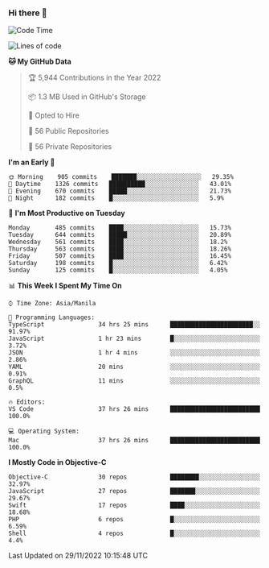 ### Hi there 👋

<!--START_SECTION:waka-->
![Code Time](http://img.shields.io/badge/Code%20Time-3%2C432%20hrs%2028%20mins-blue)

![Lines of code](https://img.shields.io/badge/From%20Hello%20World%20I%27ve%20Written-2%20Million%20lines%20of%20code-blue)

**🐱 My GitHub Data** 

> 🏆 5,944 Contributions in the Year 2022
 > 
> 📦 1.3 MB Used in GitHub's Storage 
 > 
> 💼 Opted to Hire
 > 
> 📜 56 Public Repositories 
 > 
> 🔑 56 Private Repositories  
 > 
**I'm an Early 🐤** 

```text
🌞 Morning    905 commits    ███████░░░░░░░░░░░░░░░░░░   29.35% 
🌆 Daytime    1326 commits   ██████████░░░░░░░░░░░░░░░   43.01% 
🌃 Evening    670 commits    █████░░░░░░░░░░░░░░░░░░░░   21.73% 
🌙 Night      182 commits    █░░░░░░░░░░░░░░░░░░░░░░░░   5.9%

```
📅 **I'm Most Productive on Tuesday** 

```text
Monday       485 commits    ████░░░░░░░░░░░░░░░░░░░░░   15.73% 
Tuesday      644 commits    █████░░░░░░░░░░░░░░░░░░░░   20.89% 
Wednesday    561 commits    ████░░░░░░░░░░░░░░░░░░░░░   18.2% 
Thursday     563 commits    ████░░░░░░░░░░░░░░░░░░░░░   18.26% 
Friday       507 commits    ████░░░░░░░░░░░░░░░░░░░░░   16.45% 
Saturday     198 commits    █░░░░░░░░░░░░░░░░░░░░░░░░   6.42% 
Sunday       125 commits    █░░░░░░░░░░░░░░░░░░░░░░░░   4.05%

```


📊 **This Week I Spent My Time On** 

```text
⌚︎ Time Zone: Asia/Manila

💬 Programming Languages: 
TypeScript               34 hrs 25 mins      ███████████████████████░░   91.97% 
JavaScript               1 hr 23 mins        █░░░░░░░░░░░░░░░░░░░░░░░░   3.72% 
JSON                     1 hr 4 mins         ░░░░░░░░░░░░░░░░░░░░░░░░░   2.86% 
YAML                     20 mins             ░░░░░░░░░░░░░░░░░░░░░░░░░   0.91% 
GraphQL                  11 mins             ░░░░░░░░░░░░░░░░░░░░░░░░░   0.5%

🔥 Editors: 
VS Code                  37 hrs 26 mins      █████████████████████████   100.0%

💻 Operating System: 
Mac                      37 hrs 26 mins      █████████████████████████   100.0%

```

**I Mostly Code in Objective-C** 

```text
Objective-C              30 repos            ████████░░░░░░░░░░░░░░░░░   32.97% 
JavaScript               27 repos            ███████░░░░░░░░░░░░░░░░░░   29.67% 
Swift                    17 repos            ████░░░░░░░░░░░░░░░░░░░░░   18.68% 
PHP                      6 repos             █░░░░░░░░░░░░░░░░░░░░░░░░   6.59% 
Shell                    4 repos             █░░░░░░░░░░░░░░░░░░░░░░░░   4.4%

```



 Last Updated on 29/11/2022 10:15:48 UTC
<!--END_SECTION:waka-->


<!--
**rad182/rad182** is a ✨ _special_ ✨ repository because its `README.md` (this file) appears on your GitHub profile.

Here are some ideas to get you started:

- 🔭 I’m currently working on ...
- 🌱 I’m currently learning ...
- 👯 I’m looking to collaborate on ...
- 🤔 I’m looking for help with ...
- 💬 Ask me about ...
- 📫 How to reach me: ...
- 😄 Pronouns: ...
- ⚡ Fun fact: ...
-->

